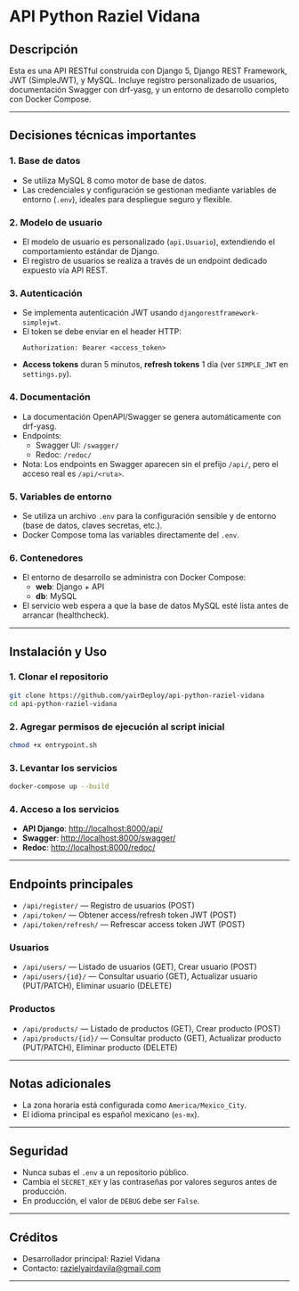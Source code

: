 # API Python Raziel Vidana

## Descripción

Esta es una API RESTful construida con Django 5, Django REST Framework, JWT (SimpleJWT), y MySQL. Incluye registro personalizado de usuarios, documentación Swagger con drf-yasg, y un entorno de desarrollo completo con Docker Compose.

---

## Decisiones técnicas importantes

### 1. **Base de datos**
- Se utiliza MySQL 8 como motor de base de datos.
- Las credenciales y configuración se gestionan mediante variables de entorno (`.env`), ideales para despliegue seguro y flexible.

### 2. **Modelo de usuario**
- El modelo de usuario es personalizado (`api.Usuario`), extendiendo el comportamiento estándar de Django.
- El registro de usuarios se realiza a través de un endpoint dedicado expuesto vía API REST.

### 3. **Autenticación**
- Se implementa autenticación JWT usando `djangorestframework-simplejwt`.
- El token se debe enviar en el header HTTP:
  ```
  Authorization: Bearer <access_token>
  ```
- **Access tokens** duran 5 minutos, **refresh tokens** 1 día (ver `SIMPLE_JWT` en `settings.py`).

### 4. **Documentación**
- La documentación OpenAPI/Swagger se genera automáticamente con drf-yasg.
- Endpoints:
  - Swagger UI: `/swagger/`
  - Redoc: `/redoc/`
- Nota: Los endpoints en Swagger aparecen sin el prefijo `/api/`, pero el acceso real es `/api/<ruta>`.

### 5. **Variables de entorno**
- Se utiliza un archivo `.env` para la configuración sensible y de entorno (base de datos, claves secretas, etc.).
- Docker Compose toma las variables directamente del `.env`.

### 6. **Contenedores**
- El entorno de desarrollo se administra con Docker Compose:
  - **web**: Django + API
  - **db**: MySQL
- El servicio web espera a que la base de datos MySQL esté lista antes de arrancar (healthcheck).

---

## Instalación y Uso

### 1. **Clonar el repositorio**
```bash
git clone https://github.com/yairDeploy/api-python-raziel-vidana
cd api-python-raziel-vidana
```


### 2. **Agregar permisos de ejecución al script inicial**
```bash
chmod +x entrypoint.sh
```

### 3. **Levantar los servicios**
```bash
docker-compose up --build
```


### 4. **Acceso a los servicios**
- **API Django**: [http://localhost:8000/api/](http://localhost:8000/api/)
- **Swagger**: [http://localhost:8000/swagger/](http://localhost:8000/swagger/)
- **Redoc**: [http://localhost:8000/redoc/](http://localhost:8000/redoc/)

---

## Endpoints principales

- `/api/register/` — Registro de usuarios (POST)
- `/api/token/` — Obtener access/refresh token JWT (POST)
- `/api/token/refresh/` — Refrescar access token JWT (POST)

### Usuarios
- `/api/users/` — Listado de usuarios (GET), Crear usuario (POST)
- `/api/users/{id}/` — Consultar usuario (GET), Actualizar usuario (PUT/PATCH), Eliminar usuario (DELETE)

### Productos
- `/api/products/` — Listado de productos (GET), Crear producto (POST)
- `/api/products/{id}/` — Consultar producto (GET), Actualizar producto (PUT/PATCH), Eliminar producto (DELETE)

---

## Notas adicionales

- La zona horaria está configurada como `America/Mexico_City`.
- El idioma principal es español mexicano (`es-mx`).

---

## Seguridad

- Nunca subas el `.env` a un repositorio público.
- Cambia el `SECRET_KEY` y las contraseñas por valores seguros antes de producción.
- En producción, el valor de `DEBUG` debe ser `False`.

---

## Créditos

- Desarrollador principal: Raziel Vidana
- Contacto: razielyairdavila@gmail.com

---